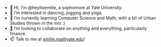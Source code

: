- 👋 Hi, I’m @heyitsemilie, a sophomore at Yale University. 
- 👀 I’m interested in dancing, jogging and yoga. 
- 🌱 I’m currently learning Computer Science and Math, with a bit of Urban Studies thrown in the mix :)
- 💞️ I’m looking to collaborate on anything and everything, particularly finance. 
- 📫 Talk to me at emilie.ma@yale.edu!

<!---
heyitsemilie/heyitsemilie is a ✨ special ✨ repository because its `README.md` (this file) appears on your GitHub profile.
You can click the Preview link to take a look at your changes.
--->
